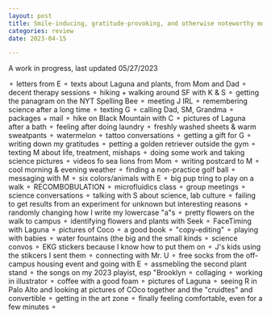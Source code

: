 ```yaml
---
layout: post
title: Smile-inducing, gratitude-provoking, and otherwise noteworthy moments
categories: review
date: 2023-04-15

---
```

A work in progress, last updated 05/27/2023

⚬ letters from E ⚬ texts about Laguna and plants, from Mom and Dad ⚬ decent therapy sessions ⚬ hiking + walking around SF with K & S ⚬ getting the panagram on the NYT Spelling Bee ⚬ meeting J IRL ⚬ remembering science after a long time ⚬ texting G ⚬ calling Dad, SM, Grandma ⚬ packages + mail ⚬ hike on Black Mountain with C ⚬ pictures of Laguna after a bath ⚬ feeling after doing laundry ⚬ freshly washed sheets & warm sweatpants ⚬ watermelon ⚬ tattoo conversations ⚬ getting a gift for G ⚬ writing down my gratitudes ⚬ petting a golden retriever outside the gym ⚬ texting M about life, treatment, mishaps ⚬ doing some work and taking science pictures ⚬ videos fo sea lions from Mom ⚬ writing postcard to M ⚬ cool morning & evening weather ⚬ finding a non-practice golf ball ⚬ messaging with M ⚬ six colors/animals with E ⚬ big pup tring to play on a walk ⚬ RECOMBOBULATION ⚬ microfluidics class ⚬ group meetings ⚬ science conversations ⚬ talking with S about science, lab culture ⚬ failing to get results from an experiment for unknown but interesting reasons ⚬ randomly changing how I write my lowercase "a"s ⚬ pretty flowers on the walk to campus ⚬ identifying flowers and plants with Seek ⚬ FaceTiming with Laguna ⚬ pictures of Coco ⚬ a good book ⚬ "copy-editing" ⚬ playing with babies ⚬ water fountains (the big and the small kinds ⚬ science convos ⚬ EKG stickers because I know how to put them on ⚬ J's kids using the stikcers I sent them ⚬ connecting with Mr. U ⚬ free socks from the off-campus housing event and going with E ⚬ assmebling the second plant stand ⚬ the songs on my 2023 playist, esp "Brooklyn ⚬ collaging ⚬ working in illustrator ⚬ coffee with a good foam ⚬ pictures of Laguna ⚬ seeing R in Palo Alto and looking at pictures of COco together and the "cruidtes" and convertible ⚬ getting in the art zone ⚬ finally feeling comfortable, even for a few minutes ⚬
